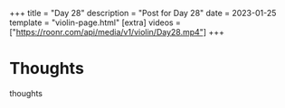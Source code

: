 +++
title = "Day 28"
description = "Post for Day 28"
date = 2023-01-25
template = "violin-page.html"
[extra]
videos = ["https://roonr.com/api/media/v1/violin/Day28.mp4"]
+++

# Thoughts
thoughts